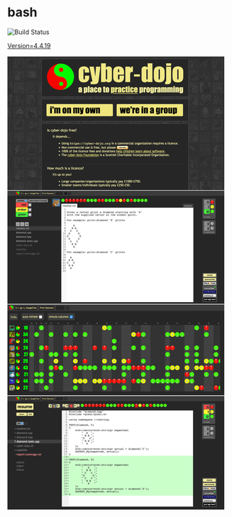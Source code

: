 # bash

![Build Status](https://travis-ci.org/cyber-dojo-languages/bash.svg?branch=master)

[Version=4.4.19](https://github.com/cyber-dojo-languages/bash/blob/master/check_version.sh)

![cyber-dojo.org home page](https://github.com/cyber-dojo/cyber-dojo/blob/master/shared/home_page_snapshot.png)
